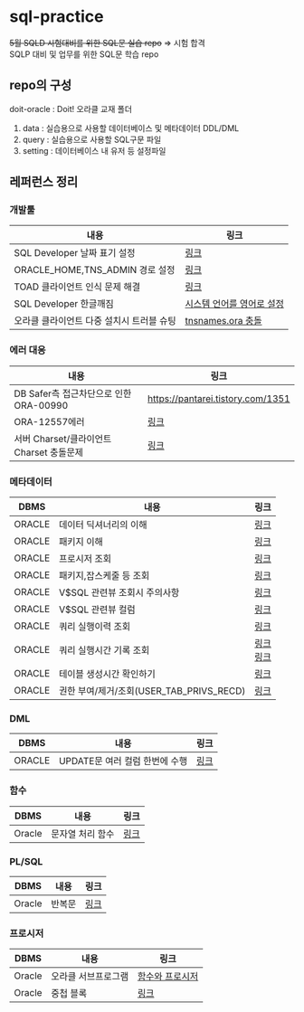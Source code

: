 # sql-practice
<s>5월 SQLD 시험대비를 위한 SQL문 실습 repo</s> => 시험 합격  
SQLP 대비 및 업무를 위한 SQL문 학습 repo

## repo의 구성
doit-oracle : Doit! 오라클 교재 폴더
1. data : 실습용으로 사용할 데이터베이스 및 메타데이터 DDL/DML
2. query : 실습용으로 사용할 SQL구문 파일
3. setting : 데이터베이스 내 유저 등 설정파일

## 레퍼런스 정리
### 개발툴
|내용|링크|
|---|---|
|SQL Developer 날짜 표기 설정|[링크](https://allmana.tistory.com/98)|
|ORACLE_HOME,TNS_ADMIN 경로 설정|[링크](https://www.hyoyoung.net/88)|
|TOAD 클라이언트 인식 문제 해결|[링크](http://blog.naver.com/PostView.nhn?blogId=icandoevery&logNo=140115580947&redirect=Dlog&widgetTypeCall=true)|
|SQL Developer 한글깨짐|[시스템 언어를 영어로 설정](https://dongyeopblog.wordpress.com/2016/03/16/%EC%98%A4%EB%9D%BC%ED%81%B4-sql-developer-%ED%95%9C%EA%B8%80%EA%B9%A8%EC%A7%90%EB%AC%B8%EC%A0%9C-%EC%98%81%EB%AC%B8%ED%8C%90/)|
|오라클 클라이언트 다중 설치시 트러블 슈팅|[tnsnames.ora 충돌](https://booraik.tistory.com/entry/Oracle-%EC%97%AC%EB%9F%AC-Ver%EC%9D%98-%EC%98%A4%EB%9D%BC%ED%81%B4%EC%9D%84-%EC%84%A4%EC%B9%98%ED%95%A8%EC%9C%BC%EB%A1%9C-%EC%9D%B8%ED%95%B4-%EB%82%98%EB%8A%94-%EC%B6%A9%EB%8F%8C%ED%98%84%EC%83%81)|
### 에러 대응
|내용|링크|
|---|---|
|DB Safer측 접근차단으로 인한 ORA-00990|https://pantarei.tistory.com/1351|
|ORA-12557에러|[링크](https://m.blog.naver.com/PostView.nhn?blogId=jjjhygo91&logNo=221527599370&proxyReferer=https:%2F%2Fwww.google.com%2F)|
|서버 Charset/클라이언트 Charset 충돌문제|[링크](https://poison81.tistory.com/entry/%EC%98%A4%EB%9D%BC%ED%81%B4-%ED%95%9C%EA%B8%80%EA%B9%A8%EC%A7%90%ED%98%84%EC%83%81-%ED%95%B4%EA%B2%B0%EB%B0%A9%EB%B2%95-%ED%86%A0%EB%93%9C)|

### 메타데이터
|DBMS|내용|링크|
|---|---|---|
|ORACLE| 데이터 딕셔너리의 이해|[링크](https://tocsg.tistory.com/78)|
|ORACLE| 패키지 이해|[링크](https://coding-factory.tistory.com/456)|
|ORACLE| 프로시저 조회|[링크](https://gent.tistory.com/108)|
|ORACLE| 패키지,잡스케줄 등 조회|[링크](https://m.blog.naver.com/PostView.nhn?blogId=eyekdk&logNo=60189429188&proxyReferer=https:%2F%2Fwww.google.com%2F)|
|ORACLE| V$SQL 관련뷰 조회시 주의사항|[링크](https://ukja.tistory.com/323)|
|ORACLE| V$SQL 관련뷰 컬럼|[링크](https://hyunki1019.tistory.com/42)|
|ORACLE| 쿼리 실행이력 조회|[링크](http://blog.naver.com/PostView.nhn?blogId=webmaster23&logNo=220909957416&parentCategoryNo=&categoryNo=3&viewDate=&isShowPopularPosts=false&from=postView)|
|ORACLE| 쿼리 실행시간 기록 조회|[링크](https://hellowk1.blogspot.com/2018/06/oracle-db.html) <br>[링크](https://tyboss.tistory.com/entry/Oracle-%EC%98%A4%EB%9D%BC%ED%81%B4-%EC%BF%BC%EB%A6%AC-%EC%8B%9C%EA%B0%84)|
|ORACLE| 테이블 생성시간 확인하기|[링크](etc-query/check_create_date.sql)|
|ORACLE| 권한 부여/제거/조회(USER_TAB_PRIVS_RECD) | [링크](https://m.blog.naver.com/PostView.nhn?blogId=heartflow89&logNo=221002112762&proxyReferer=https:%2F%2Fwww.google.com%2F)|

### DML
|DBMS|내용|링크|
|---|---|---|
|ORACLE|UPDATE문 여러 컬럼 한번에 수행|[링크](https://dongdongfather.tistory.com/114)|

### 함수
|DBMS|내용|링크|
|--|--|--|
|Oracle|문자열 처리 함수|[링크](https://m.blog.naver.com/PostView.nhn?blogId=c6369&logNo=220734317313&proxyReferer=https:%2F%2Fwww.google.com%2F)|

### PL/SQL
|DBMS|내용|링크|
|--|--|--|
|Oracle|반복문|[링크](https://coding-factory.tistory.com/452)|

### 프로시저
|DBMS|내용|링크|
|---|---|---|
|Oracle|오라클 서브프로그램|[함수와 프로시저](https://gdtbgl93.tistory.com/149)|
|Oracle|중첩 블록|[링크](https://nrhan.tistory.com/entry/PLSQL-%EA%B0%9C%EA%B4%80-2)|
